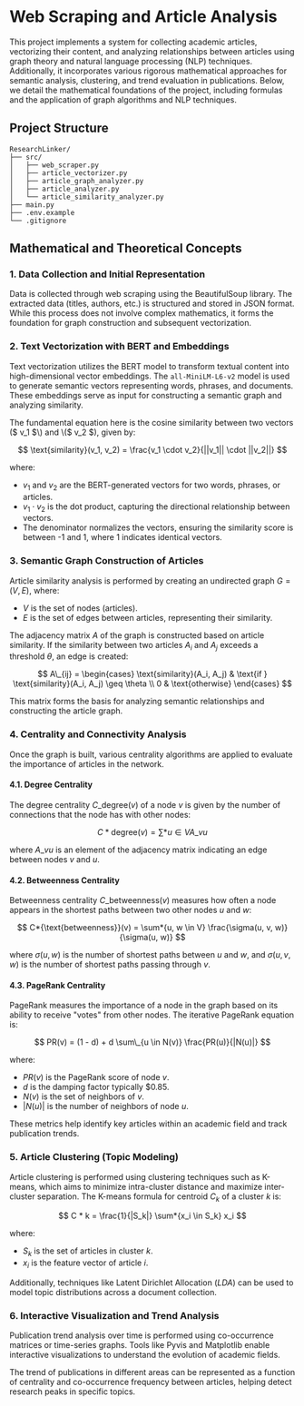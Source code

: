 # Web Scraping and Article Analysis

This project implements a system for collecting academic articles, vectorizing their content, and analyzing relationships between articles using graph theory and natural language processing (NLP) techniques. Additionally, it incorporates various rigorous mathematical approaches for semantic analysis, clustering, and trend evaluation in publications. Below, we detail the mathematical foundations of the project, including formulas and the application of graph algorithms and NLP techniques.

## Project Structure

```
ResearchLinker/
├── src/
│   ├── web_scraper.py
│   ├── article_vectorizer.py
│   ├── article_graph_analyzer.py
│   ├── article_analyzer.py
│   └── article_similarity_analyzer.py
├── main.py
├── .env.example
└── .gitignore
```

## Mathematical and Theoretical Concepts

### 1. Data Collection and Initial Representation

Data is collected through web scraping using the BeautifulSoup library. The extracted data (titles, authors, etc.) is structured and stored in JSON format. While this process does not involve complex mathematics, it forms the foundation for graph construction and subsequent vectorization.

### 2. Text Vectorization with BERT and Embeddings

Text vectorization utilizes the BERT model to transform textual content into high-dimensional vector embeddings. The `all-MiniLM-L6-v2` model is used to generate semantic vectors representing words, phrases, and documents. These embeddings serve as input for constructing a semantic graph and analyzing similarity.

The fundamental equation here is the cosine similarity between two vectors \($ v_1 $\) and \($ v_2 $\), given by:

$$
\text{similarity}(v_1, v_2) = \frac{v_1 \cdot v_2}{||v_1|| \cdot ||v_2||}
$$

where:

- $v_1$ and $v_2$ are the BERT-generated vectors for two words, phrases, or articles.
- $v_1 \cdot v_2$ is the dot product, capturing the directional relationship between vectors.
- The denominator normalizes the vectors, ensuring the similarity score is between -1 and 1, where 1 indicates identical vectors.

### 3. Semantic Graph Construction of Articles

Article similarity analysis is performed by creating an undirected graph $G = (V, E)$, where:

- $V$ is the set of nodes (articles).
- $E$ is the set of edges between articles, representing their similarity.

The adjacency matrix $A$ of the graph is constructed based on article similarity. If the similarity between two articles $A_i$ and $A_j$ exceeds a threshold $\theta$, an edge is created:

$$
A\_{ij} = \begin{cases}
\text{similarity}(A_i, A_j) & \text{if } \text{similarity}(A_i, A_j) \geq \theta \\
0 & \text{otherwise}
\end{cases}
$$

This matrix forms the basis for analyzing semantic relationships and constructing the article graph.

### 4. Centrality and Connectivity Analysis

Once the graph is built, various centrality algorithms are applied to evaluate the importance of articles in the network.

#### 4.1. Degree Centrality

The degree centrality $C\_{\text{degree}}(v)$ of a node $v$ is given by the number of connections that the node has with other nodes:

$$
C*{\text{degree}}(v) = \sum*{u \in V} A\_{vu}
$$

where $A\_{vu}$ is an element of the adjacency matrix indicating an edge between nodes $v$ and $u$.

#### 4.2. Betweenness Centrality

Betweenness centrality $C\_{\text{betweenness}}(v)$ measures how often a node appears in the shortest paths between two other nodes $u$ and $w$:

$$
C*{\text{betweenness}}(v) = \sum*{u, w \in V} \frac{\sigma(u, v, w)}{\sigma(u, w)}
$$

where $\sigma(u, w)$ is the number of shortest paths between $u$ and $w$, and $\sigma(u, v, w)$ is the number of shortest paths passing through $v$.

#### 4.3. PageRank Centrality

PageRank measures the importance of a node in the graph based on its ability to receive "votes" from other nodes. The iterative PageRank equation is:

$$
PR(v) = (1 - d) + d \sum\_{u \in N(v)} \frac{PR(u)}{|N(u)|}
$$

where:

- $PR(v)$ is the PageRank score of node $v$.
- $d$ is the damping factor typically $0.85.
- $N(v)$ is the set of neighbors of $v$.
- $|N(u)|$ is the number of neighbors of node $u$.

These metrics help identify key articles within an academic field and track publication trends.

### 5. Article Clustering (Topic Modeling)

Article clustering is performed using clustering techniques such as K-means, which aims to minimize intra-cluster distance and maximize inter-cluster separation. The K-means formula for centroid $C_k$ of a cluster $k$ is:

$$
C * k = \frac{1}{|S_k|} \sum*{x_i \in S_k} x_i
$$

where:

- $S_k$ is the set of articles in cluster $k$.
- $x_i$ is the feature vector of article $i$.

Additionally, techniques like Latent Dirichlet Allocation $(LDA)$ can be used to model topic distributions across a document collection.

### 6. Interactive Visualization and Trend Analysis

Publication trend analysis over time is performed using co-occurrence matrices or time-series graphs. Tools like Pyvis and Matplotlib enable interactive visualizations to understand the evolution of academic fields.

The trend of publications in different areas can be represented as a function of centrality and co-occurrence frequency between articles, helping detect research peaks in specific topics.
